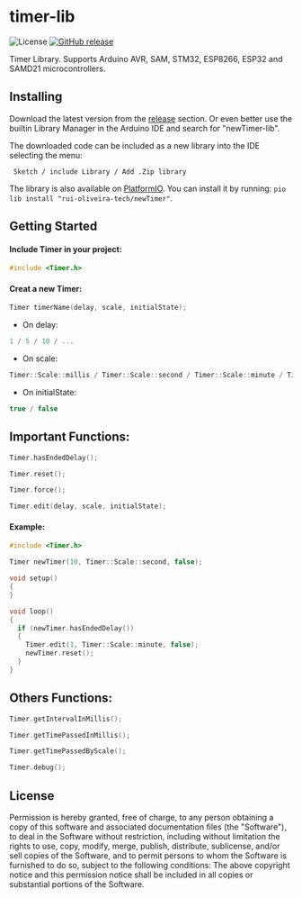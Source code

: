 # timer-lib
![License](https://img.shields.io/github/license/rui-oliveira-tech/newTimer-lib)
[![GitHub release](https://img.shields.io/github/release/rui-oliveira-tech/timer-lib.svg)](https://github.com/rui-oliveira-tech/timer-lib/releases)

Timer Library. Supports Arduino AVR, SAM, STM32, ESP8266, ESP32 and SAMD21 microcontrollers.

## Installing

Download the latest version from the [release](https://github.com/rui-oliveira-tech/newTimer-lib/releases) section. Or even better use the builtin Library Manager in the Arduino IDE and search for "newTimer-lib".

The downloaded code can be included as a new library into the IDE selecting the menu:

```
 Sketch / include Library / Add .Zip library
```

The library is also available on [PlatformIO](https://platformio.org/lib/show/rui-oliveira-tech/newTimer). You can install it by running: `pio lib install "rui-oliveira-tech/newTimer"`. 

## Getting Started

#### Include Timer in your project:

```ino
#include <Timer.h>
```

#### Creat a new Timer:

```ino
Timer timerName(delay, scale, initialState);
```
- On delay:
```ino
1 / 5 / 10 / ...
```

- On scale:
```ino
Timer::Scale::millis / Timer::Scale::second / Timer::Scale::minute / Timer::Scale::hour
```
- On initialState:
```ino
true / false
```

## Important Functions:

```ino
Timer.hasEndedDelay();

Timer.reset();

Timer.force();

Timer.edit(delay, scale, initialState);
```
#### Example:

```ino
#include <Timer.h>

Timer newTimer(10, Timer::Scale::second, false);

void setup()
{
}

void loop()
{
  if (newTimer.hasEndedDelay())
  {
    Timer.edit(1, Timer::Scale::minute, false);
    newTimer.reset();
  }
}
```

## Others Functions:

```ino
Timer.getIntervalInMillis();

Timer.getTimePassedInMillis();

Timer.getTimePassedByScale();

Timer.debug();
```

## License

Permission is hereby granted, free of charge, to any person obtaining a copy of this software and associated documentation files (the "Software"), to deal in the Software without restriction, including without limitation the rights to use, copy, modify, merge, publish, distribute, sublicense, and/or sell copies of the Software, and to permit persons to whom the Software is furnished to do so, subject to the following conditions:
The above copyright notice and this permission notice shall be included in all copies or substantial portions of the Software.
